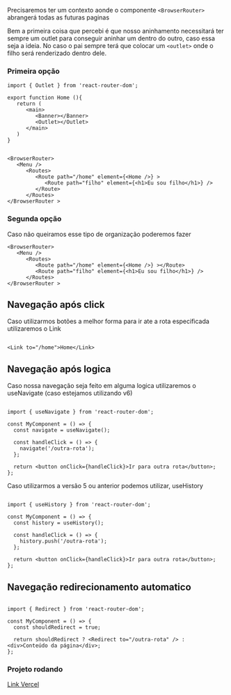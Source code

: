 Precisaremos ter um contexto aonde o componente ```<BrowserRouter>``` abrangerá todas as futuras paginas


Bem a primeira coisa que percebi é que nosso aninhamento necessitará ter sempre um outlet para conseguir aninhar um dentro do outro, caso essa seja a ideia. No caso o pai sempre terá que colocar um ```<outlet>``` onde o filho será renderizado dentro dele.

<h3>Primeira opção</h3>

```
import { Outlet } from 'react-router-dom';

export function Home (){
   return (
      <main>
         <Banner></Banner>
         <Outlet></Outlet>
      </main>
   )
}

```



```

<BrowserRouter>
   <Menu />
      <Routes>
         <Route path="/home" element={<Home />} >
            <Route path="filho" element={<h1>Eu sou filho</h1>} />
         </Route>
      </Routes>
</BrowserRouter >

```

<h3>Segunda opção</h2>
Caso não queiramos esse tipo de organização poderemos fazer 


```
<BrowserRouter>
   <Menu />
      <Routes>
         <Route path="/home" element={<Home />} ></Route>
         <Route path="filho" element={<h1>Eu sou filho</h1>} />
      </Routes>
</BrowserRouter >

```

<h2> Navegação após click </h2>

Caso utilizarmos botões a melhor forma para ir ate a rota especificada utilizaremos o Link

```

<Link to="/home">Home</Link>

```


<h2> Navegação após logica </h2>
Caso nossa navegação seja feito em alguma logica utilizaremos o useNavigate (caso estejamos utilizando v6)

```

import { useNavigate } from 'react-router-dom';

const MyComponent = () => {
  const navigate = useNavigate();

  const handleClick = () => {
    navigate('/outra-rota');
  };

  return <button onClick={handleClick}>Ir para outra rota</button>;
};

```

Caso utilizarmos a versão 5 ou anterior podemos utilizar, useHistory

```

import { useHistory } from 'react-router-dom';

const MyComponent = () => {
  const history = useHistory();

  const handleClick = () => {
    history.push('/outra-rota');
  };

  return <button onClick={handleClick}>Ir para outra rota</button>;
};

```

<h2> Navegação redirecionamento automatico </h2>

```

import { Redirect } from 'react-router-dom';

const MyComponent = () => {
  const shouldRedirect = true;

  return shouldRedirect ? <Redirect to="/outra-rota" /> : <div>Conteúdo da página</div>;
};

```

<h3> Projeto rodando </h3>
<a href="https://rotas-nine.vercel.app/">Link Vercel</a>

